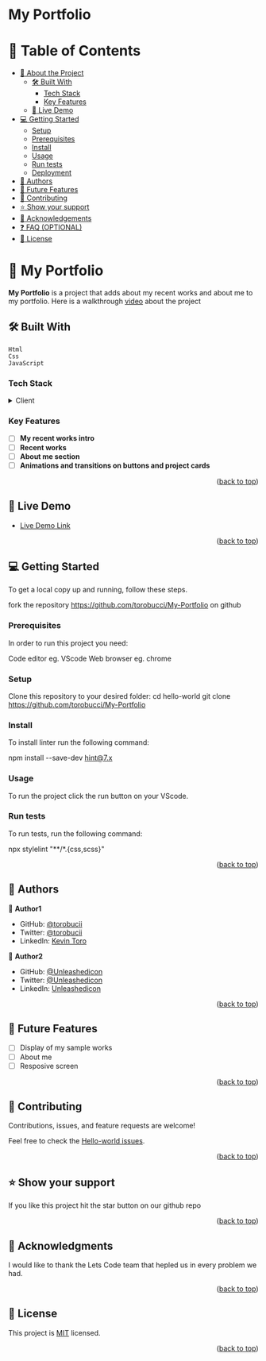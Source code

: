 <a name="readme-top"></a>

<!--
HOW TO USE:
This is an example of how you may give instructions on setting up your project locally.

Modify this file to match your project and remove sections that don't apply.

REQUIRED SECTIONS:
- Table of Contents
- About the Project
  - Built With
  - Live Demo
- Getting Started
- Authors
- Future Features
- Contributing
- Show your support
- Acknowledgements
- License

OPTIONAL SECTIONS:
- FAQ

After you're finished please remove all the comments and instructions!
-->


  <h1 text-align="center"><b>My Portfolio</b></h1>

</div>

<!-- TABLE OF CONTENTS -->

# 📗 Table of Contents

- [📖 About the Project](#about-project)
  - [🛠 Built With](#built-with)
    - [Tech Stack](#tech-stack)
    - [Key Features](#key-features)
  - [🚀 Live Demo](#live-demo)
- [💻 Getting Started](#getting-started)
  - [Setup](#setup)
  - [Prerequisites](#prerequisites)
  - [Install](#install)
  - [Usage](#usage)
  - [Run tests](#run-tests)
  - [Deployment](#triangular_flag_on_post-deployment)
- [👥 Authors](#authors)
- [🔭 Future Features](#future-features)
- [🤝 Contributing](#contributing)
- [⭐️ Show your support](#support)
- [🙏 Acknowledgements](#acknowledgements)
- [❓ FAQ (OPTIONAL)](#faq)
- [📝 License](#license)

<!-- PROJECT DESCRIPTION -->

 # 📖 My Portfolio <a name="about-project">
</a>

**My Portfolio** is a project that adds about my recent works and about me to my portfolio.
Here is a walkthrough [video](https://www.loom.com/share/f62ba52796aa44efa5656eefbec33875) about the project

## 🛠 Built With <a name="built-with">
    Html
    Css
    JavaScript
</a>

### Tech Stack <a name="tech-stack"></a>

<details>
  <summary>Client</summary>
  <ul>
    <li><a href="https://www.w3schools.com/css/default.asp">style.css</a></li>
  </ul>
</details>
<!-- Features -->

### Key Features <a name="key-features"></a>

- [ ] **My recent works intro**
- [ ] **Recent works**
- [ ] **About me section**
- [ ] **Animations and transitions on buttons and project cards**

<p align="right">(<a href="#readme-top">back to top</a>)</p>

<!-- LIVE DEMO -->

## 🚀 Live Demo <a name="live-demo"></a>

- [Live Demo Link](https://torobucci.github.io/My-Portfolio/)

<p align="right">(<a href="#readme-top">back to top</a>)</p>

<!-- GETTING STARTED -->

## 💻 Getting Started <a name="getting-started"></a>
To get a local copy up and running, follow these steps.

fork the repository https://github.com/torobucci/My-Portfolio on github

### Prerequisites

In order to run this project you need:

Code editor eg. VScode
Web browser eg. chrome

### Setup

Clone this repository to your desired folder:
  cd hello-world
  git clone https://github.com/torobucci/My-Portfolio


<!--
Example commands:

```sh
  cd my-folder
  git clone git@github.com:myaccount/my-project.git
```
--->
### Install
To install linter run the following command:

npm install --save-dev hint@7.x   

### Usage

To run the project click the run button on your VScode.

### Run tests

To run tests, run the following command:

npx stylelint "**/*.{css,scss}"    

<p align="right">(<a href="#readme-top">back to top</a>)</p>

<!-- AUTHORS -->

## 👥 Authors <a name="authors"></a>

👤 **Author1**

- GitHub: [@torobucii](https://github.com/torobucii)
- Twitter: [@torobucii](https://twitter.com/@torobucii)
- LinkedIn: [Kevin Toro](https://linkedin.com/in/KevinToro)

👤 **Author2**

- GitHub: [@Unleashedicon](https://github.com/Unleashedicon)
- Twitter: [@Unleashedicon](https://twitter.com/@Unleashedicon)
- LinkedIn: [Unleashedicon](https://linkedin.com/in/Unleashedicon)

<p align="right">(<a href="#readme-top">back to top</a>)</p>

<!-- FUTURE FEATURES -->

## 🔭 Future Features <a name="future-features"></a>

- [ ] Display of my sample works
- [ ] About me
- [ ] Resposive screen

<p align="right">(<a href="#readme-top">back to top</a>)</p>

<!-- CONTRIBUTING -->

## 🤝 Contributing <a name="contributing"></a>

Contributions, issues, and feature requests are welcome!

Feel free to check the [Hello-world issues](https/Hello-world/hello-world-issues).

<p align="right">(<a href="#readme-top">back to top</a>)</p>

<!-- SUPPORT -->

## ⭐️ Show your support <a name="support"></a>

If you like this project hit the star button on our github repo

<p align="right">(<a href="#readme-top">back to top</a>)</p>

<!-- ACKNOWLEDGEMENTS -->

## 🙏 Acknowledgments <a name="acknowledgements"></a>

I would like to thank the Lets Code team that hepled us in every problem we had.

<p align="right">(<a href="#readme-top">back to top</a>)</p>


<!-- LICENSE -->

## 📝 License <a name="license"></a>

This project is [MIT](https://github.com/torobucci/Portfolio-finish-mobile-version/blob/main/MIT-LICENSE.txt) licensed.
<p align="right">(<a href="#readme-top">back to top</a>)</p>
  
